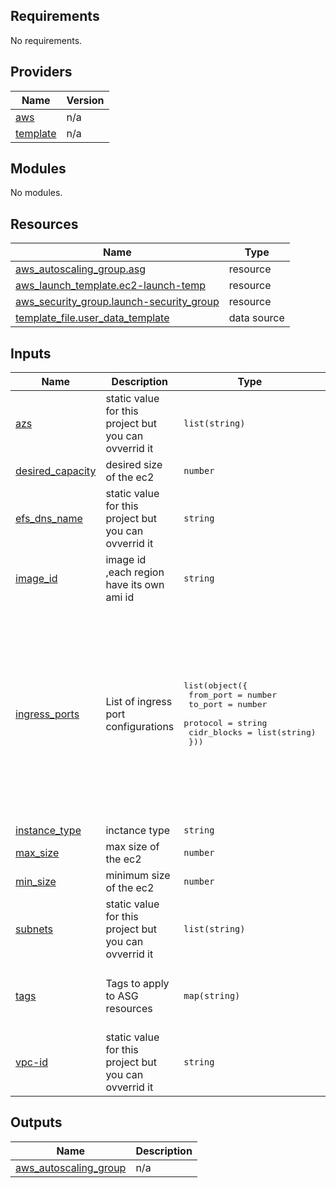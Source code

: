 ## Requirements

No requirements.

## Providers

| Name | Version |
|------|---------|
| <a name="provider_aws"></a> [aws](#provider\_aws) | n/a |
| <a name="provider_template"></a> [template](#provider\_template) | n/a |

## Modules

No modules.

## Resources

| Name | Type |
|------|------|
| [aws_autoscaling_group.asg](https://registry.terraform.io/providers/hashicorp/aws/latest/docs/resources/autoscaling_group) | resource |
| [aws_launch_template.ec2-launch-temp](https://registry.terraform.io/providers/hashicorp/aws/latest/docs/resources/launch_template) | resource |
| [aws_security_group.launch-security_group](https://registry.terraform.io/providers/hashicorp/aws/latest/docs/resources/security_group) | resource |
| [template_file.user_data_template](https://registry.terraform.io/providers/hashicorp/template/latest/docs/data-sources/file) | data source |

## Inputs

| Name | Description | Type | Default | Required |
|------|-------------|------|---------|:--------:|
| <a name="input_azs"></a> [azs](#input\_azs) | static value for this project but you can ovverrid it | `list(string)` | n/a | yes |
| <a name="input_desired_capacity"></a> [desired\_capacity](#input\_desired\_capacity) | desired size of the ec2 | `number` | `2` | no |
| <a name="input_efs_dns_name"></a> [efs\_dns\_name](#input\_efs\_dns\_name) | static value for this project but you can ovverrid it | `string` | n/a | yes |
| <a name="input_image_id"></a> [image\_id](#input\_image\_id) | image id ,each region have its own ami id | `string` | `"ami-0dbc3d7bc646e8516"` | no |
| <a name="input_ingress_ports"></a> [ingress\_ports](#input\_ingress\_ports) | List of ingress port configurations | <pre>list(object({<br>    from_port   = number<br>    to_port     = number<br>    protocol    = string<br>    cidr_blocks = list(string)<br>  }))</pre> | <pre>[<br>  {<br>    "cidr_blocks": [<br>      "0.0.0.0/0"<br>    ],<br>    "from_port": 22,<br>    "protocol": "tcp",<br>    "to_port": 22<br>  },<br>  {<br>    "cidr_blocks": [<br>      "0.0.0.0/0"<br>    ],<br>    "from_port": 2049,<br>    "protocol": "tcp",<br>    "to_port": 2049<br>  }<br>]</pre> | no |
| <a name="input_instance_type"></a> [instance\_type](#input\_instance\_type) | inctance type | `string` | `"t2.micro"` | no |
| <a name="input_max_size"></a> [max\_size](#input\_max\_size) | max size of the ec2 | `number` | `3` | no |
| <a name="input_min_size"></a> [min\_size](#input\_min\_size) | minimum size of the ec2 | `number` | `1` | no |
| <a name="input_subnets"></a> [subnets](#input\_subnets) | static value for this project but you can ovverrid it | `list(string)` | n/a | yes |
| <a name="input_tags"></a> [tags](#input\_tags) | Tags to apply to ASG resources | `map(string)` | <pre>{<br>  "company": "Banque Misr",<br>  "team": "devops"<br>}</pre> | no |
| <a name="input_vpc-id"></a> [vpc-id](#input\_vpc-id) | static value for this project but you can ovverrid it | `string` | n/a | yes |

## Outputs

| Name | Description |
|------|-------------|
| <a name="output_aws_autoscaling_group"></a> [aws\_autoscaling\_group](#output\_aws\_autoscaling\_group) | n/a |